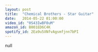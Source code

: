```yaml
---
layout: post
title:  "Chemical Brothers - Star Guitar"
date:   2014-05-22 01:00:00
video_id: "0S43IwBF0uM"
amazon_id: B001ED6C4K
spotify_id: 2Ea9u5XNfvAgsmfjnn7bPI
---
```

null
